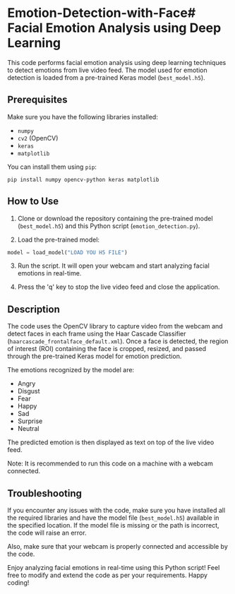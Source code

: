 # Emotion-Detection-with-Face# Facial Emotion Analysis using Deep Learning

This code performs facial emotion analysis using deep learning techniques to detect emotions from live video feed. The model used for emotion detection is loaded from a pre-trained Keras model (`best_model.h5`).

## Prerequisites

Make sure you have the following libraries installed:

- `numpy`
- `cv2` (OpenCV)
- `keras`
- `matplotlib`

You can install them using `pip`:

```
pip install numpy opencv-python keras matplotlib
```

## How to Use

1. Clone or download the repository containing the pre-trained model (`best_model.h5`) and this Python script (`emotion_detection.py`).

2. Load the pre-trained model:

```python
model = load_model("LOAD YOU H5 FILE")
```

3. Run the script. It will open your webcam and start analyzing facial emotions in real-time.

4. Press the 'q' key to stop the live video feed and close the application.

## Description

The code uses the OpenCV library to capture video from the webcam and detect faces in each frame using the Haar Cascade Classifier (`haarcascade_frontalface_default.xml`). Once a face is detected, the region of interest (ROI) containing the face is cropped, resized, and passed through the pre-trained Keras model for emotion prediction.

The emotions recognized by the model are:
- Angry
- Disgust
- Fear
- Happy
- Sad
- Surprise
- Neutral

The predicted emotion is then displayed as text on top of the live video feed.

Note: It is recommended to run this code on a machine with a webcam connected.

## Troubleshooting

If you encounter any issues with the code, make sure you have installed all the required libraries and have the model file (`best_model.h5`) available in the specified location. If the model file is missing or the path is incorrect, the code will raise an error.

Also, make sure that your webcam is properly connected and accessible by the code.

Enjoy analyzing facial emotions in real-time using this Python script! Feel free to modify and extend the code as per your requirements. Happy coding!
